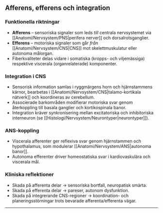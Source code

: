 ## Afferens, efferens och integration

### Funktionella riktningar
- **Afferens** – sensoriska signaler som leds *till* centrala nervsystemet via [[Anatomi/Nervsystem/PNS|perifera nerver]] och dorsalrotsganglier.  
- **Efferens** – motoriska signaler som går *från* [[Anatomi/Nervsystem/CNS|CNS]] mot skelettmuskulatur eller autonoma målorgan.  
- Fiberkvaliteter delas vidare i somatiska (kropps- och viljemässiga) respektive viscerala (organrelaterade) komponenter.

### Integration i CNS
- Sensorisk information samlas i ryggmärgens horn och hjärnstammens kärnor, bearbetas i [[Anatomi/Nervsystem/CNS|talamo-kortikala nätverk]] och koordineras av cerebellum.  
- Associerade barkområden modifierar motoriska svar genom återkoppling till basala ganglier och kortikospinala banor.  
- Integration kräver synkronisering mellan excitatoriska och inhibitoriska interneuron (se [[Histologi/Nervsystem/Neurontyper|neurontyper]]).

### ANS-koppling
- Viscerala afferenter ger reflexiva svar genom hjärnstammen och hypothalamus, som modulerar [[Anatomi/Nervsystem/ANS|autonoma banor]].  
- Autonoma efferenter driver homeostatiska svar i kardiovaskulära och viscerala mål.

### Kliniska reflektioner
- Skada på afferenta delar → sensoriska bortfall, neuropatisk smärta.  
- Skada på efferenta delar → pareser, autonom dysfunktion.  
- Skada på integrerande CNS-regioner → koordination- och planeringsstörningar trots bevarade afferenta/efferenta vägar.  

---
